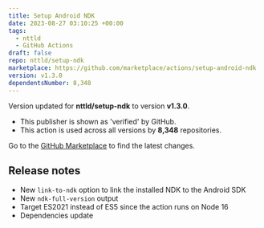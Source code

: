 ```yaml
---
title: Setup Android NDK
date: 2023-08-27 03:10:25 +00:00
tags:
  - nttld
  - GitHub Actions
draft: false
repo: nttld/setup-ndk
marketplace: https://github.com/marketplace/actions/setup-android-ndk
version: v1.3.0
dependentsNumber: 8,348
---
```



Version updated for **nttld/setup-ndk** to version **v1.3.0**.
- This publisher is shown as 'verified' by GitHub.
- This action is used across all versions by **8,348** repositories.

Go to the [GitHub Marketplace](https://github.com/marketplace/actions/setup-android-ndk) to find the latest changes.

## Release notes

- New `link-to-ndk` option to link the installed NDK to the Android SDK
- New `ndk-full-version` output
- Target ES2021 instead of ES5 since the action runs on Node 16
- Dependencies update
